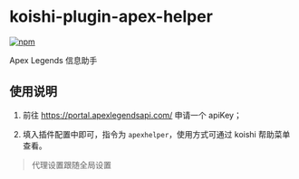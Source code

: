 # koishi-plugin-apex-helper

[![npm](https://img.shields.io/npm/v/@colour93/koishi-plugin-apex-helper?style=flat-square)](https://www.npmjs.com/package/@colour93/koishi-plugin-apex-helper)

Apex Legends 信息助手

## 使用说明

1. 前往 https://portal.apexlegendsapi.com/ 申请一个 apiKey；

2. 填入插件配置中即可，指令为 `apexhelper`，使用方式可通过 koishi 帮助菜单查看。

> 代理设置跟随全局设置